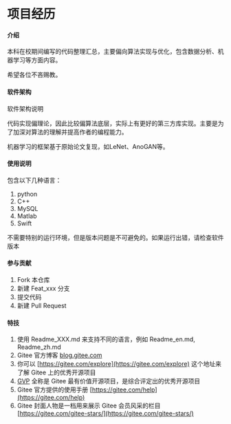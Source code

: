 # 项目经历

#### 介绍
本科在校期间编写的代码整理汇总，主要偏向算法实现与优化，包含数据分析、机器学习等方面内容。

希望各位不吝赐教。

#### 软件架构
软件架构说明

代码实现偏理论，因此比较偏算法底层，实际上有更好的第三方库实现。主要是为了加深对算法的理解并提高作者的编程能力。

机器学习的框架基于原始论文复现，如LeNet、AnoGAN等。

#### 使用说明
包含以下几种语言：

1.  python
2.  C++
3.  MySQL
4.  Matlab
4.  Swift

不需要特别的运行环境，但是版本问题是不可避免的。如果运行出错，请检查软件版本

#### 参与贡献

1.  Fork 本仓库
2.  新建 Feat_xxx 分支
3.  提交代码
4.  新建 Pull Request


#### 特技

1.  使用 Readme\_XXX.md 来支持不同的语言，例如 Readme\_en.md, Readme\_zh.md
2.  Gitee 官方博客 [blog.gitee.com](https://blog.gitee.com)
3.  你可以 [https://gitee.com/explore](https://gitee.com/explore) 这个地址来了解 Gitee 上的优秀开源项目
4.  [GVP](https://gitee.com/gvp) 全称是 Gitee 最有价值开源项目，是综合评定出的优秀开源项目
5.  Gitee 官方提供的使用手册 [https://gitee.com/help](https://gitee.com/help)
6.  Gitee 封面人物是一档用来展示 Gitee 会员风采的栏目 [https://gitee.com/gitee-stars/](https://gitee.com/gitee-stars/)

